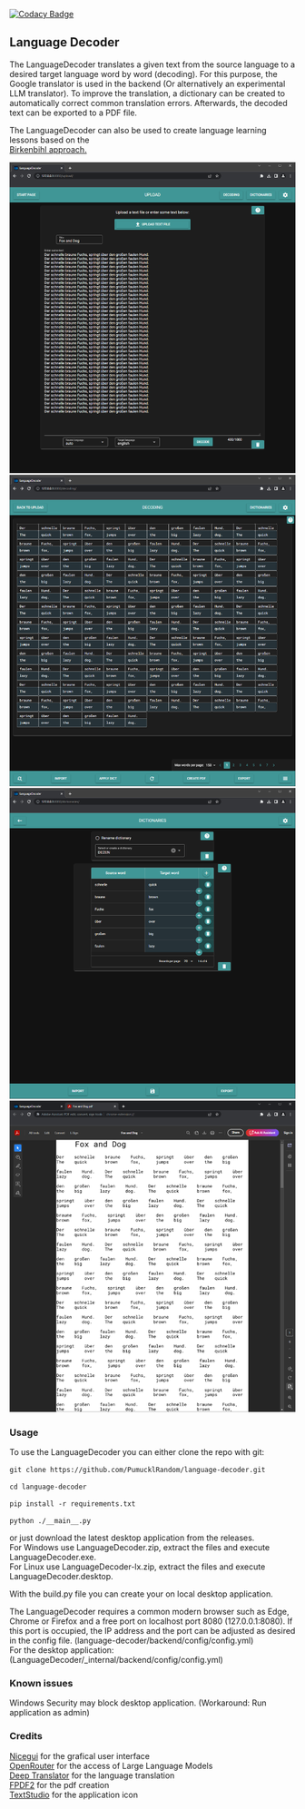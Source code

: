 [![Codacy Badge](https://app.codacy.com/project/badge/Grade/189e93dbd2c54357b60dfb3ea0111be8)](https://app.codacy.com/gh/PumucklRandom/language-decoder/dashboard?utm_source=gh&utm_medium=referral&utm_content=&utm_campaign=Badge_grade)

## Language Decoder

The LanguageDecoder translates a given text from the source language to a desired target language
word by word (decoding). For this purpose, the Google translator is used in the backend
(Or alternatively an experimental LLM translator). To improve the translation, a dictionary can be
created to automatically correct common translation errors. Afterwards, the decoded text can be
exported to a PDF file.

The LanguageDecoder can also be used to create language learning lessons based on the\
[Birkenbihl approach.](https://blog.brain-friendly.com/easy-language-learning-by-vera-f-birkenbihl-the-decoding-method/)

![Upload](_data/upload.png)
![Decoding](_data/decoding.png)
![Dicts](_data/dicts.png)
![PDF](_data/pdf.png)

### Usage

To use the LanguageDecoder you can either clone the repo with git:

```
git clone https://github.com/PumucklRandom/language-decoder.git
```
```
cd language-decoder
```
```
pip install -r requirements.txt
```
```
python ./__main__.py
```

or just download the latest desktop application from the releases.\
For Windows use LanguageDecoder.zip, extract the files and execute LanguageDecoder.exe.\
For Linux use LanguageDecoder-lx.zip, extract the files and execute LanguageDecoder.desktop.

With the build.py file you can create your on local desktop application.

The LanguageDecoder requires a common modern browser such as Edge, Chrome or Firefox and a free
port on localhost port 8080 (127.0.0.1:8080). If this port is occupied, the IP address and the port
can be adjusted as desired in the config file. (language-decoder/backend/config/config.yml)\
For the desktop application: (LanguageDecoder/_internal/backend/config/config.yml)

### Known issues

Windows Security may block desktop application. (Workaround: Run application as admin)

### Credits

[Nicegui](https://nicegui.io/) for the grafical user interface\
[OpenRouter](https://openrouter.ai/) for the access of Large Language Models\
[Deep Translator](https://github.com/nidhaloff/deep-translator/) for the language translation\
[FPDF2](https://github.com/py-pdf/fpdf2/) for the pdf creation\
[TextStudio](https://www.textstudio.com/) for the application icon
